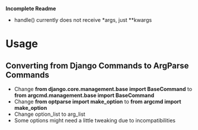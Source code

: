 **Incomplete Readme**
* handle() currently does not receive *args, just **kwargs

# Usage #

## Converting from Django Commands to ArgParse Commands ##

* Change **from django.core.management.base import BaseCommand** to **from argcmd.management.base import BaseCommand**
* Change **from optparse import make_option** to **from argcmd import make_option**
* Change option_list to arg_list
* Some options might need a little tweaking due to incompatibilities
